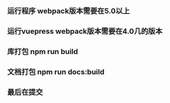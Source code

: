 ### 运行程序 webpack版本需要在5.0以上
### 运行vuepress webpack版本需要在4.0几的版本

### 库打包 npm run build 
### 文档打包 npm run docs:build 
### 最后在提交 

